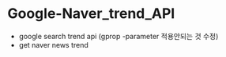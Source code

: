 # Google-Naver_trend_API

- google search trend api (gprop -parameter 적용안되는 것 수정)
- get naver news trend

